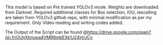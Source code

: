 This model is based on Pre trained YOLOv3 mode. Weights are downloaded from Darknet.
Required additional classes for Box selection, IOU, rescalling are taken from YOLOv3 github repo, with minimal modification as per my requirement.
Only Video reading and writing codes added.


The Output of the Script can be found @https://drive.google.com/open?id=1riOUnXbnupa4VMR9mbEXk1J24irlrJCy

